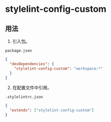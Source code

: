 # stylelint-config-custom

## 用法

1. 引入包。

`package.json`

```json
{
  "devDependencies": {
    "stylelint-config-custom": "workspace:*"
  }
}
```

2. 在配置文件中引用。

`.stylelintrc.json`

```json
{
  "extends": ["stylelint-config-custom"]
}
```
